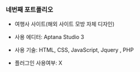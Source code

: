 ### 네번째 포트폴리오

- 여행사 사이트(해외 사이트 모방 자체 디자인)

- 사용 에디터: Aptana Studio 3

- 사용 기술: HTML, CSS, JavaScript, Jquery , PHP

- 플러그인 사용여부: X